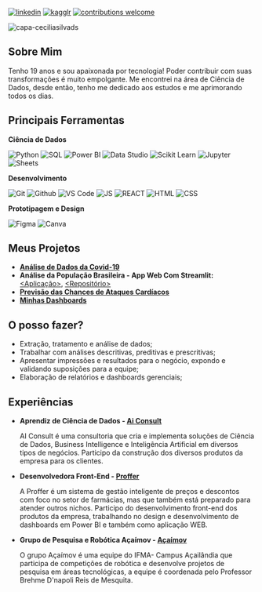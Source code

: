 [![linkedin](https://img.shields.io/badge/LinkedIn-Cecília%20Silva-B67066.svg?style=for-the-badge&logo=linkedin)](https://www.linkedin.com/in/ceciliasilvads/)
[![kagglr](https://img.shields.io/badge/Kaggle-Cecília%20Silva-B67066.svg?style=for-the-badge&logo=Kaggle)](https://www.kaggle.com/cecliasdesouza)
[![contributions welcome](https://img.shields.io/badge/Contributions-Welcome-B67066.svg?style=for-the-badge)](https://github.com/ceciliasilvads)

![capa-ceciliasilvads](https://github.com/ceciliasilvads/portifolio/blob/main/Capa.png)

## Sobre Mim
  Tenho 19 anos e sou apaixonada por tecnologia! Poder contribuir com suas transformações é muito empolgante. Me encontrei na área de Ciência de Dados, desde então, tenho me dedicado aos estudos e me aprimorando todos os dias.

## Principais Ferramentas

**Ciência de Dados**

![Python](https://img.shields.io/badge/-Python-black?style=flat-square&logo=Python)
![SQL](https://img.shields.io/badge/-PostgreSQL-black?style=flat-square&logo=PostgreSQL)
![Power BI](https://img.shields.io/badge/-Power%20BI-black?style=flat-square&logo=Power-BI)
![Data Studio](https://img.shields.io/badge/-Data%20Studio-black?style=flat-square&logo=google)
![Scikit Learn](https://img.shields.io/badge/-Scikit%20Learn-black?style=flat-square&logo=scikit-learn)
![Jupyter](https://img.shields.io/badge/-Jupyter-black?style=flat-square&logo=Jupyter)
![Sheets](https://img.shields.io/badge/-Sheets-black?logoColor=green&style=flat-square&logo=MicrosoftExcel)

**Desenvolvimento**

![Git](https://img.shields.io/badge/-Git-black?style=flat-square&logo=Git)
![Github](https://img.shields.io/badge/-Github-black?style=flat-square&logo=Github)
![VS Code](https://img.shields.io/badge/-VS%20Code-black?logoColor=blue&style=flat-square&logo=visual-studio-code)
![JS](https://img.shields.io/badge/-Java%20Script-black?style=flat-square&logo=javascript)
![REACT](https://img.shields.io/badge/-React%20JS-black?style=flat-square&logo=react)
![HTML](https://img.shields.io/badge/-HTML5-black?style=flat-square&logo=html5)
![CSS](https://img.shields.io/badge/-CSS-black?logoColor=blue&style=flat-square&logo=css3)

**Prototipagem e Design**

![Figma](https://img.shields.io/badge/-Figma-black?style=flat-square&logo=Figma)
![Canva](https://img.shields.io/badge/-Canva-black?style=flat-square&logo=Canva)

## Meus Projetos

- **[Análise de Dados da Covid-19](https://github.com/ceciliasilvads/analises_covid19)**
- **Análise da População Brasileira - App Web Com Streamlit:** [<Aplicação>](https://share.streamlit.io/cecellhax/webapp_regioes/main/main.py), [<Repositório>](https://github.com/ceciliasilvads/webapp_regioes) 
- **[Previsão das Chances de Ataques Cardíacos](https://github.com/ceciliasilvads/data-science-projects/tree/main/ML-Chances%20de%20Ataque%20Card%C3%ADaco)**
- **[Minhas Dashboards](https://github.com/ceciliasilvads/dashboards)**

## O posso fazer?

- Extração, tratamento e análise de dados;
- Trabalhar com análises descritivas, preditivas e prescritivas;
- Apresentar impressões e resultados para o negócio, expondo e validando suposições para a equipe;
- Elaboração de relatórios e dashboards gerenciais;

## Experiências

 - **Aprendiz de Ciência de Dados - [Ai Consult](https://www.linkedin.com/company/ai-consult/)**
 		 
     AI Consult é uma consultoria que cria e implementa soluções de Ciência de Dados, Business Intelligence e Inteligência Artificial em diversos tipos de negócios. Participo da construção dos diversos produtos da empresa para os clientes.

- **Desenvolvedora Front-End - [Proffer](https://www.linkedin.com/company/proffer-ai/)**
		
    A Proffer é um sistema de gestão inteligente de preços e descontos com foco no setor de farmácias, mas que também está preparado para atender outros nichos. Participo do desenvolvimento front-end dos produtos da empresa, trabalhando no design e desenvolvimento de dashboards em Power BI e também como aplicação WEB.

- **Grupo de Pesquisa e Robótica Açaímov - [Açaímov](https://www.instagram.com/acaimov.ifma/)**
		
    O grupo Açaímov é uma equipe do IFMA- Campus Açailândia que participa de competições de robótica e desenvolve projetos de pesquisa em áreas tecnológicas, a equipe é coordenada pelo Professor Brehme D'napoli Reis de Mesquita.
